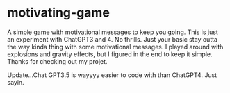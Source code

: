 # motivating-game
A simple game with motivational messages to keep you going. 
This is just an experiment with ChatGPT3 and 4. No thrills. Just your basic stay outta the way kinda thing with some motivational messages. 
I played around with explosions and gravity effects, but I figured in the end to keep it simple. 
Thanks for checking out my projet. 

Update...Chat GPT3.5 is wayyyy easier to code with than ChatGPT4. Just sayin.
